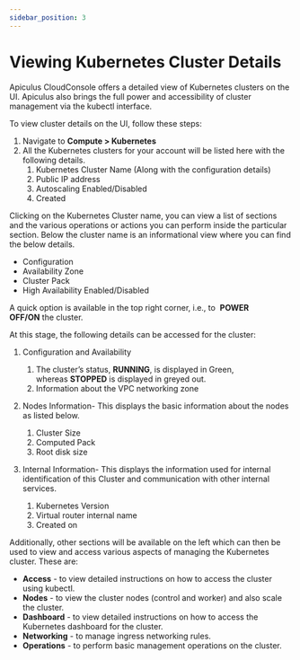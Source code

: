 ```yaml
---
sidebar_position: 3
---
```

# Viewing Kubernetes Cluster Details

Apiculus CloudConsole offers a detailed view of Kubernetes clusters on the UI. Apiculus also brings the full power and accessibility of cluster management via the kubectl interface.

To view cluster details on the UI, follow these steps:

1. Navigate to **Compute > Kubernetes**
2. All the Kubernetes clusters for your account will be listed here with the following details.
    1. Kubernetes Cluster Name (Along with the configuration details)
    2. Public IP address
    3. Autoscaling Enabled/Disabled
    4. Created 

Clicking on the Kubernetes Cluster name, you can view a list of sections and the various operations or actions you can perform inside the particular section. Below the cluster name is an informational view where you can find the below details.

- Configuration
- Availability Zone
- Cluster Pack
- High Availability Enabled/Disabled

A quick option is available in the top right corner, i.e., to  **POWER OFF/ON** the cluster.

At this stage, the following details can be accessed for the cluster:

1. Configuration and Availability
    1. The cluster’s status, **RUNNING**, is displayed in Green, whereas **STOPPED** is displayed in greyed out.
    2. Information about the VPC networking zone

2. Nodes Information- This displays the basic information about the nodes as listed below.
    1. Cluster Size
    2. Computed Pack
    3. Root disk size
3. Internal Information- This displays the information used for internal identification of this Cluster and communication with other internal services.
    1. Kubernetes Version
    2. Virtual router internal name
    3. Created on

Additionally, other sections will be available on the left which can then be used to view and access various aspects of managing the Kubernetes cluster. These are:

- **Access** - to view detailed instructions on how to access the cluster using kubectl.
- **Nodes** - to view the cluster nodes (control and worker) and also scale the cluster.
- **Dashboard** - to view detailed instructions on how to access the Kubernetes dashboard for the cluster.
- **Networking** - to manage ingress networking rules.
- **Operations** - to perform basic management operations on the cluster.